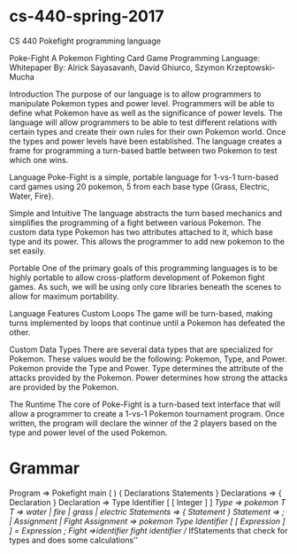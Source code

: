 # cs-440-spring-2017
CS 440 Pokefight programming language

Poke-Fight
A Pokemon Fighting Card Game Programming Language: Whitepaper
By: Alrick Sayasavanh, David Ghiurco, Szymon Krzeptowski-Mucha

Introduction
The purpose of our language is to allow programmers to manipulate Pokemon types and power level. Programmers will be able to define what Pokemon have as well as the significance of power levels. The language will allow programmers to be able to test different relations with certain types and create their own rules for their own Pokemon world. Once the types and power levels have been established. The language creates a frame for programming a turn-based battle between two Pokemon to test which one wins.

Language
Poke-Fight  is a simple, portable language for 1-vs-1 turn-based card games using 20 pokemon, 5 from each  base type {Grass, Electric, Water, Fire}. 

Simple and Intuitive
The language abstracts the turn based mechanics and simplifies the programming of a fight between various Pokemon. The custom data type Pokemon has two attributes attached to it, which base type and its power. This allows the programmer to add new pokemon to the set easily. 

Portable
One of the primary goals of this programming languages is to be highly portable to allow cross-platform development of Pokemon fight games. As such, we will be using only core libraries beneath the scenes to allow for maximum portability.

Language Features
Custom Loops
The game will be turn-based, making turns implemented by loops that continue until a Pokemon has defeated the other.

Custom Data Types
There are several data types that are specialized for Pokemon. These values would be the following: Pokemon, Type, and Power. Pokemon provide the Type and Power. Type determines the attribute of the attacks provided by the Pokemon. Power determines how strong the attacks are provided by the Pokemon.

The Runtime
The core of Poke-Fight is a turn-based text interface that will allow a programmer to create a 1-vs-1 Pokemon tournament program. Once written, the program will declare the winner of the 2 players based on the type and power level of the used Pokemon.
# Grammar
Program => Pokefight main ( ) { Declarations Statements }
Declarations => { Declaration }
Declaration => Type Identifier [ [ Integer ] ]
*Type => pokemon T
T => water | fire | grass | electric
Statements => { Statement }
Statement => ; | Assignment | Fight
Assignment => pokemon Type Identifier [ [ Expression ] ] = Expression ;
Fight =>identifier fight identifier /* IfStatements that check for types and does some calculations’’
